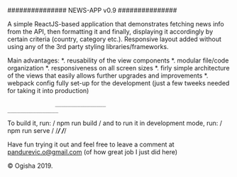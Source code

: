 ###############
 NEWS-APP v0.9
###############

A simple ReactJS-based application that demonstrates fetching news info from the API, then formatting it and finally, displaying it accordingly by certain criteria (country, category etc.).
Responsive layout added without using any of the 3rd party styling libraries/frameworks.


Main advantages:
*. reusability of the view components
*. modular file/code organization
*. responsiveness on all screen sizes
*. firly simple architecture of the views that easily allows further upgrades and improvements
*. webpack config fully set-up for the development (just a few tweeks needed for taking it into production)
 
                   ________________                                          ________________
To build it, run: / npm run build / and to run it in development mode, run: / npm run serve /
                 /_______________/                                         /_______________/


Have fun trying it out and feel free to leave a comment at pandurevic.o@gmail.com (of how great job I just did here)

© Ogisha 2019.
